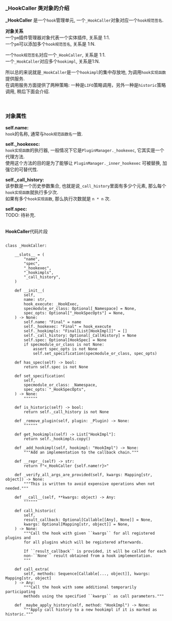 
### _HookCaller 类对象的介绍  

**_HookCaller** 是一个`hook`管理单元, 一个`_HookCaller`对象对应一个`hook规范签名`.   

**对象关系**  
一个`pm`插件管理器对象代表一个实体插件, 关系是 1:1.  
一个`pm`可以添加多个`hook规范签名`, 关系是 1:N.  

一个`hook规范签名`对应一个`_HookCaller`, 关系是 1:1.  
一个`_HookCaller`对应多个`hookimpl`, 关系是1:N.  

所以总的来说就是`_HookCaller`是一个`hookimpl`的集中存放地, 为调用`hook实现函数`提供服务.  
在调用服务方面提供了两种策略: 一种是`LIFO`策略调用，另外一种是`historic`策略调用, 稍后下面会介绍.    


&nbsp;  
### 对象属性  

**self.name:**   
`hook`的名称, 通常与`hook规范函数名`一致.  

**self._hookexec:**  
`hook实现函数`的执行器, 一般情况下它是`PluginManager._hookexec`, 它其实是一个代理方法.  
使用这个方法的目的是为了能够让 `PluginManager._inner_hookexec` 可被替换, 加强它的可替代性.  

**self._call_history:**  
该参数是一个历史参数集合, 也就是说`_call_history`里面有多少个元素, 那么每个`hook实现函数`就执行多少次.  
如果有多个`hook实现函数`, 那么执行次数就是 `n * n` 次.  

**self.spec:**  
TODO: 待补充.



&nbsp;  
**HookCaller**代码片段
```python3

class _HookCaller:
    
    __slots__ = (
        "name",
        "spec",
        "_hookexec",
        "_hookimpls",
        "_call_history",
    )

    def __init__(
        self,
        name: str,
        hook_execute: _HookExec,
        specmodule_or_class: Optional[_Namespace] = None,
        spec_opts: Optional["_HookSpecOpts"] = None,
    ) -> None:
        self.name: "Final" = name
        self._hookexec: "Final" = hook_execute
        self._hookimpls: "Final[List[HookImpl]]" = []
        self._call_history: Optional[_CallHistory] = None
        self.spec: Optional[HookSpec] = None
        if specmodule_or_class is not None:
            assert spec_opts is not None
            self.set_specification(specmodule_or_class, spec_opts)

    def has_spec(self) -> bool:
        return self.spec is not None

    def set_specification(
        self,
        specmodule_or_class: _Namespace,
        spec_opts: "_HookSpecOpts",
    ) -> None:
        """"""

    def is_historic(self) -> bool:
        return self._call_history is not None

    def _remove_plugin(self, plugin: _Plugin) -> None:
        """"""

    def get_hookimpls(self) -> List["HookImpl"]:
        return self._hookimpls.copy()

    def _add_hookimpl(self, hookimpl: "HookImpl") -> None:
        """Add an implementation to the callback chain."""

    def __repr__(self) -> str:
        return f"<_HookCaller {self.name!r}>"

    def _verify_all_args_are_provided(self, kwargs: Mapping[str, object]) -> None:
        """This is written to avoid expensive operations when not needed."""

    def __call__(self, **kwargs: object) -> Any:
        """"""

    def call_historic(
        self,
        result_callback: Optional[Callable[[Any], None]] = None,
        kwargs: Optional[Mapping[str, object]] = None,
    ) -> None:
        """Call the hook with given ``kwargs`` for all registered plugins and
        for all plugins which will be registered afterwards.

        If ``result_callback`` is provided, it will be called for each
        non-``None`` result obtained from a hook implementation.
        """

    def call_extra(
        self, methods: Sequence[Callable[..., object]], kwargs: Mapping[str, object]
    ) -> Any:
        """Call the hook with some additional temporarily participating
        methods using the specified ``kwargs`` as call parameters."""

    def _maybe_apply_history(self, method: "HookImpl") -> None:
        """Apply call history to a new hookimpl if it is marked as historic."""

```
